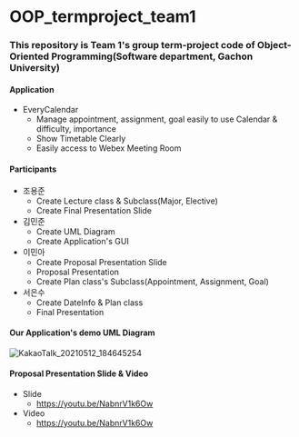 # OOP_termproject_team1

### This repository is Team 1's group term-project code of Object-Oriented Programming(Software department, Gachon University)


#### Application

* EveryCalendar
  * Manage appointment, assignment, goal easily to use Calendar & difficulty, importance
  * Show Timetable Clearly
  * Easily access to Webex Meeting Room

#### Participants 

* 조용준
  * Create Lecture class & Subclass(Major, Elective)
  * Create Final Presentation Slide
* 김민준
  * Create UML Diagram
  * Create Application's GUI
* 이민아
  * Create Proposal Presentation Slide
  * Proposal Presentation
  * Create Plan class's Subclass(Appointment, Assignment, Goal)
* 서은수
  * Create DateInfo & Plan class
  * Final Presentation



#### Our Application's demo UML Diagram
![KakaoTalk_20210512_184645254](https://user-images.githubusercontent.com/59161563/120019899-f7e06a00-c023-11eb-86d0-0db20a463f7a.png)


#### Proposal Presentation Slide & Video

* Slide
  * https://youtu.be/NabnrV1k6Ow
* Video
  * https://youtu.be/NabnrV1k6Ow
